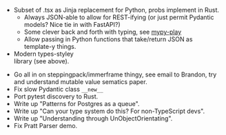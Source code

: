- Subset of .tsx as Jinja replacement for Python, probs implement in Rust.
  - Always JSON-able to allow for REST-ifying (or just permit Pydantic models? Nice tie in with FastAPI?)
  - Some clever back and forth with typing, see [mypy-play](https://github.com/leontrolski/mypy-play)
  - Allow passing in Python functions that take/return JSON as template-y things.
- Modern types-styley <form> library (see above).
- Go all in on steppingpack/immerframe thingy, see email to Brandon, try and understand mutable value sematics paper.
- Fix slow Pydantic class `__new__`
- Port pytest discovery to Rust.
- Write up "Patterns for Postgres as a queue".
- Write up "Can your type system do this? For non-TypeScript devs".
- Write up "Understanding through UnObjectOrientating".
- Fix Pratt Parser demo.
